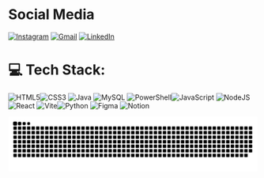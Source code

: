 # Social Media
[![Instagram](https://img.shields.io/badge/Instagram-E4405F?style=for-the-badge&logo=instagram&logoColor=white)](https://www.instagram.com/luizwardo/)
[![Gmail](https://img.shields.io/badge/Gmail-D14836?style=for-the-badge&logo=gmail&logoColor=white)](mailto:luiz.wardo@gmail.com)
[![LinkedIn](https://img.shields.io/badge/LinkedIn-0077B5?style=for-the-badge&logo=linkedin&logoColor=white)](https://www.linkedin.com/in/luizwardo/)


# 💻 Tech Stack:
 ![HTML5](https://img.shields.io/badge/html5-%23E34F26.svg?style=for-the-badge&logo=html5&logoColor=white)![CSS3](https://img.shields.io/badge/css3-%231572B6.svg?style=for-the-badge&logo=css3&logoColor=white) ![Java](https://img.shields.io/badge/java-%23ED8B00.svg?style=for-the-badge&logo=openjdk&logoColor=white) ![MySQL](https://img.shields.io/badge/mysql-%2300f.svg?style=for-the-badge&logo=mysql&logoColor=white) ![PowerShell](https://img.shields.io/badge/PowerShell-%235391FE.svg?style=for-the-badge&logo=powershell&logoColor=white)![JavaScript](https://img.shields.io/badge/javascript-%23F7DF1E.svg?style=for-the-badge&logo=javascript&logoColor=black)  ![NodeJS](https://img.shields.io/badge/node.js-6DA55F?style=for-the-badge&logo=node.js&logoColor=white) ![React](https://img.shields.io/badge/react-%2320232a.svg?style=for-the-badge&logo=react&logoColor=%2361DAFB) ![Vite](https://img.shields.io/badge/vite-%23646CFF.svg?style=for-the-badge&logo=vite&logoColor=white)![Python](https://img.shields.io/badge/python-%2314354C.svg?style=for-the-badge&logo=python&logoColor=white)  ![Figma](https://img.shields.io/badge/figma-%23F24E1E.svg?style=for-the-badge&logo=figma&logoColor=white) ![Notion](https://img.shields.io/badge/Notion-%23000000.svg?style=for-the-badge&logo=notion&logoColor=white) 


<picture>
  <source media="(prefers-color-scheme: dark)" srcset="https://raw.githubusercontent.com/luizwardo/luizwardo/output/github-snake-dark.svg" />
  <source media="(prefers-color-scheme: light)" srcset="https://raw.githubusercontent.com/luizwardo/luizwardo/output/github-snake.svg" />
  <img alt="github-snake" src="https://raw.githubusercontent.com/luizwardo/luizwardo/output/github-snake.svg" />
</picture>
